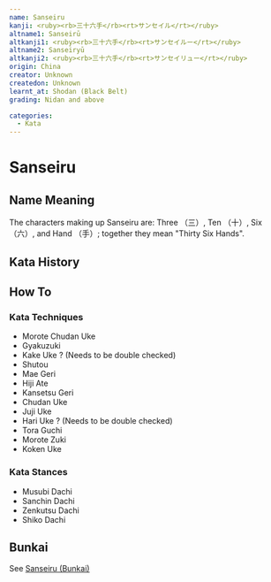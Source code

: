 ```yaml
---
name: Sanseiru
kanji: <ruby><rb>三十六手</rb><rt>サンセイル</rt></ruby>
altname1: Sanseirū
altkanji1: <ruby><rb>三十六手</rb><rt>サンセイルー</rt></ruby>
altname2: Sanseiryū
altkanji2: <ruby><rb>三十六手</rb><rt>サンセイリュー</rt></ruby>
origin: China
creator: Unknown
createdon: Unknown
learnt_at: Shodan (Black Belt)
grading: Nidan and above

categories:
  - Kata
---
```


# Sanseiru

<Infobox/>

## Name Meaning

The characters making up Sanseiru are: Three （三）, Ten （十）, Six （六）, and Hand （手）; together they mean "Thirty Six Hands".

## Kata History

## How To

<Wiki-Video url="https://youtu.be/tCrXO9MQJyk" />

<!-- ### Important Points -->

### Kata Techniques

- Morote Chudan Uke
- Gyakuzuki
- Kake Uke ? (Needs to be double checked)
- Shutou
- Mae Geri
- Hiji Ate
- Kansetsu Geri
- Chudan Uke
- Juji Uke
- Hari Uke ? (Needs to be double checked)
- Tora Guchi
- Morote Zuki
- Koken Uke

### Kata Stances

- Musubi Dachi
- Sanchin Dachi
- Zenkutsu Dachi
- Shiko Dachi

## Bunkai

See [Sanseiru (Bunkai)](/bunkai/sanseiru.md)
